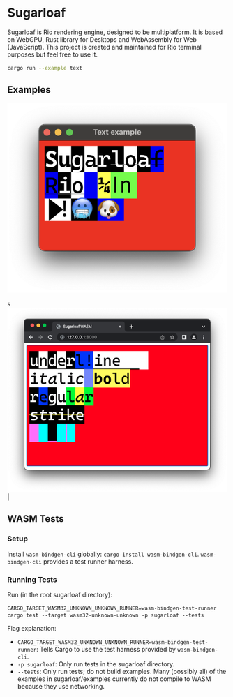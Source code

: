 # Sugarloaf

Sugarloaf is Rio rendering engine, designed to be multiplatform. It is based on WebGPU, Rust library for Desktops and WebAssembly for Web (JavaScript). This project is created and maintained for Rio terminal purposes but feel free to use it.

```bash
cargo run --example text
```

## Examples

![Demo sugarloaf 1](https://github.com/raphamorim/rio/blob/main/sugarloaf/resources/demo-sugarloaf-1.png?raw=true)

s![Demo Sugarloaf wasm](https://github.com/raphamorim/rio/blob/main/sugarloaf/resources/demo-wasm-1.png?raw=true) |

## WASM Tests

### Setup

Install `wasm-bindgen-cli` globally: `cargo install wasm-bindgen-cli`.
`wasm-bindgen-cli` provides a test runner harness.

### Running Tests

Run (in the root sugarloaf directory):

```
CARGO_TARGET_WASM32_UNKNOWN_UNKNOWN_RUNNER=wasm-bindgen-test-runner cargo test --target wasm32-unknown-unknown -p sugarloaf --tests
```

Flag explanation:

- `CARGO_TARGET_WASM32_UNKNOWN_UNKNOWN_RUNNER=wasm-bindgen-test-runner`: Tells
  Cargo to use the test harness provided by `wasm-bindgen-cli`.
- `-p sugarloaf`: Only run tests in the sugarloaf directory.
- `--tests`: Only run tests; do not build examples. Many (possibly all) of the
  examples in sugarloaf/examples currently do not compile to WASM because they
  use networking.
